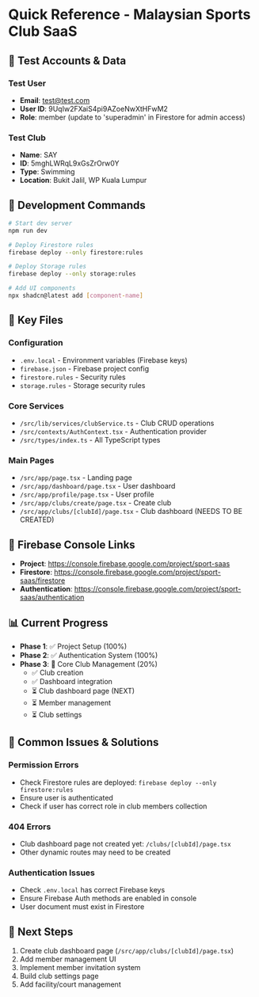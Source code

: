 # Quick Reference - Malaysian Sports Club SaaS

## 🔑 Test Accounts & Data

### Test User
- **Email**: test@test.com
- **User ID**: 9UqIw2FXaiS4pi9AZoeNwXtHFwM2
- **Role**: member (update to 'superadmin' in Firestore for admin access)

### Test Club
- **Name**: SAY
- **ID**: 5mghLWRqL9xGsZrOrw0Y
- **Type**: Swimming
- **Location**: Bukit Jalil, WP Kuala Lumpur

## 🚀 Development Commands

```bash
# Start dev server
npm run dev

# Deploy Firestore rules
firebase deploy --only firestore:rules

# Deploy Storage rules
firebase deploy --only storage:rules

# Add UI components
npx shadcn@latest add [component-name]
```

## 📁 Key Files

### Configuration
- `.env.local` - Environment variables (Firebase keys)
- `firebase.json` - Firebase project config
- `firestore.rules` - Security rules
- `storage.rules` - Storage security rules

### Core Services
- `/src/lib/services/clubService.ts` - Club CRUD operations
- `/src/contexts/AuthContext.tsx` - Authentication provider
- `/src/types/index.ts` - All TypeScript types

### Main Pages
- `/src/app/page.tsx` - Landing page
- `/src/app/dashboard/page.tsx` - User dashboard
- `/src/app/profile/page.tsx` - User profile
- `/src/app/clubs/create/page.tsx` - Create club
- `/src/app/clubs/[clubId]/page.tsx` - Club dashboard (NEEDS TO BE CREATED)

## 🔧 Firebase Console Links

- **Project**: https://console.firebase.google.com/project/sport-saas
- **Firestore**: https://console.firebase.google.com/project/sport-saas/firestore
- **Authentication**: https://console.firebase.google.com/project/sport-saas/authentication

## 📊 Current Progress

- **Phase 1**: ✅ Project Setup (100%)
- **Phase 2**: ✅ Authentication System (100%)
- **Phase 3**: 🚧 Core Club Management (20%)
  - ✅ Club creation
  - ✅ Dashboard integration
  - ⏳ Club dashboard page (NEXT)
  - ⏳ Member management
  - ⏳ Club settings

## 🐛 Common Issues & Solutions

### Permission Errors
- Check Firestore rules are deployed: `firebase deploy --only firestore:rules`
- Ensure user is authenticated
- Check if user has correct role in club members collection

### 404 Errors
- Club dashboard page not created yet: `/clubs/[clubId]/page.tsx`
- Other dynamic routes may need to be created

### Authentication Issues
- Check `.env.local` has correct Firebase keys
- Ensure Firebase Auth methods are enabled in console
- User document must exist in Firestore

## 🎯 Next Steps

1. Create club dashboard page (`/src/app/clubs/[clubId]/page.tsx`)
2. Add member management UI
3. Implement member invitation system
4. Build club settings page
5. Add facility/court management